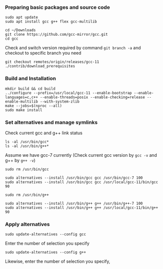 ### Preparing basic packages and source code
```
sudo apt update
sudo apt install gcc g++ flex gcc-multilib
```

```
cd ~/Downloads
git clone https://github.com/gcc-mirror/gcc.git
cd gcc
```
Check and switch version required by command `git branch -a` and checkout to specific branch you need
```
git checkout remotes/origin/releases/gcc-11
./contrib/download_prerequisites
```

### Build and Installation
```
mkdir build && cd build
../configure --prefix=/usr/local/gcc-11 --enable-bootstrap --enable-languages=c,c++ --enable-threads=posix --enable-checking=release --enable-multilib --with-system-zlib
make --jobs=$(nproc --all)
sudo make install
```

### Set alternatives and manage symlinks
Check current gcc and g++ link status
```
ls -al /usr/bin/gcc*
ls -al /usr/bin/g++*
```
Assume we have gcc-7 currently (Check current gcc version by `gcc -v` and g++ by `g++ -v`)
```
sudo rm /usr/bin/gcc

sudo alternatives --install /usr/bin/gcc gcc /usr/bin/gcc-7 100
sudo alternatives --install /usr/bin/gcc gcc /usr/local/gcc-11/bin/gcc 90

sudo rm /usr/bin/g++

sudo alternatives --install /usr/bin/g++ g++ /usr/bin/g++-7 100
sudo alternatives --install /usr/bin/g++ g++ /usr/local/gcc-11/bin/g++ 90
```

### Apply alternatives
```
sudo update-alternatives --config gcc
```
Enter the number of selection you specify
```
sudo update-alternatives --config g++
```
Likewise, enter the number of selection you specify,
